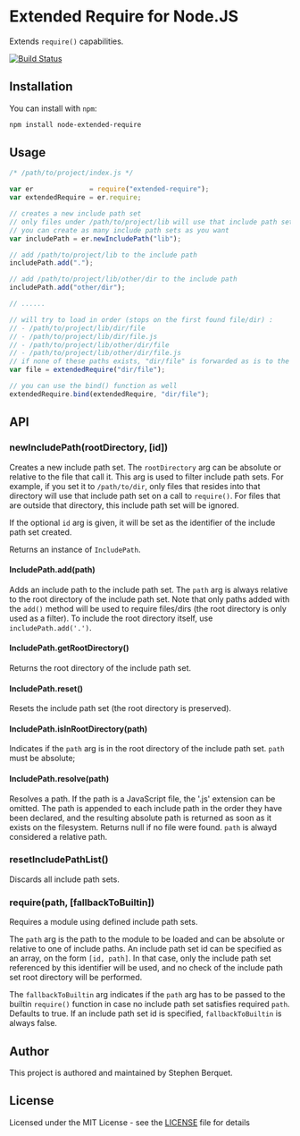 # Extended Require for Node.JS

Extends `require()` capabilities.

[![Build Status](https://travis-ci.org/samleybrize/node-extended-require.svg?branch=master)](https://travis-ci.org/samleybrize/node-extended-require)

## Installation

You can install with `npm`:

```bash
npm install node-extended-require
```

## Usage

```javascript
/* /path/to/project/index.js */

var er              = require("extended-require");
var extendedRequire = er.require;

// creates a new include path set
// only files under /path/to/project/lib will use that include path set
// you can create as many include path sets as you want
var includePath = er.newIncludePath("lib");

// add /path/to/project/lib to the include path
includePath.add(".");

// add /path/to/project/lib/other/dir to the include path
includePath.add("other/dir");

// ......

// will try to load in order (stops on the first found file/dir) :
// - /path/to/project/lib/dir/file
// - /path/to/project/lib/dir/file.js
// - /path/to/project/lib/other/dir/file
// - /path/to/project/lib/other/dir/file.js
// if none of these paths exists, "dir/file" is forwarded as is to the builtin require() function
var file = extendedRequire("dir/file");

// you can use the bind() function as well
extendedRequire.bind(extendedRequire, "dir/file");
```

## API

### newIncludePath(rootDirectory, [id])

Creates a new include path set. The `rootDirectory` arg can be absolute or relative to the file that call it. This arg is used to filter include path sets. For example, if you set it to `/path/to/dir`,
only files that resides into that directory will use that include path set on a call to `require()`. For files that are outside that directory, this include path set will be ignored.

If the optional `id` arg is given, it will be set as the identifier of the include path set created.

Returns an instance of `IncludePath`.

#### IncludePath.add(path)

Adds an include path to the include path set. The `path` arg is always relative to the root directory of the include path set. Note that only paths added with the `add()` method
will be used to require files/dirs (the root directory is only used as a filter). To include the root directory itself, use `includePath.add('.')`.

#### IncludePath.getRootDirectory()

Returns the root directory of the include path set.

#### IncludePath.reset()

Resets the include path set (the root directory is preserved).

#### IncludePath.isInRootDirectory(path)

Indicates if the `path` arg is in the root directory of the include path set. `path` must be absolute;

#### IncludePath.resolve(path)

Resolves a path. If the path is a JavaScript file, the '.js' extension can be omitted. The path is appended to each include path in the order they have been declared,
and the resulting absolute path is returned as soon as it exists on the filesystem. Returns null if no file were found. `path` is alwayd considered a relative path.

### resetIncludePathList()

Discards all include path sets.

### require(path, [fallbackToBuiltin])

Requires a module using defined include path sets.

The `path` arg is the path to the module to be loaded and can be absolute or relative to one of include paths. An include path set id can be specified as an array, on the form `[id, path]`.
In that case, only the include path set referenced by this identifier will be used, and no check of the include path set root directory will be performed.

The `fallbackToBuiltin` arg indicates if the `path` arg has to be passed to the builtin `require()` function in case no include path set satisfies required `path`. Defaults to true.
If an include path set id is specified, `fallbackToBuiltin` is always false.

## Author

This project is authored and maintained by Stephen Berquet.

## License

Licensed under the MIT License - see the [LICENSE](LICENSE) file for details


